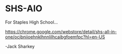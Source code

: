 # SHS-AIO
For Staples High School...

https://chrome.google.com/webstore/detail/shs-all-in-one/ocjbniioehnklhnnlilhcaibgfoemfpc?hl=en-US

-Jack Sharkey
